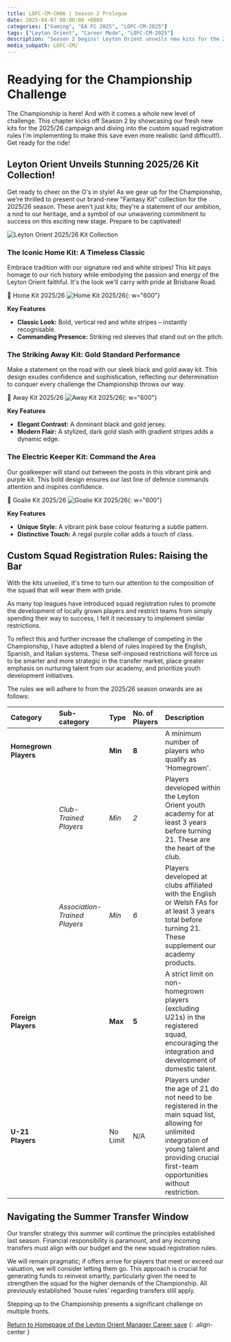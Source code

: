 ```yaml
---
title: LOFC-CM-CH06 | Season 2 Prologue
date: 2025-04-07 00:00:00 +0800
categories: ["Gaming", "EA FC 2025", "LOFC-CM-2025"]
tags: ["Leyton Orient", "Career Mode", "LOFC-CM-2025"]
description: "Season 2 begins! Leyton Orient unveils new kits for the 2025/26 campaign and introduces custom squad registration rules inspired by top leagues to increase the challenge. Get ready for the ride!"
media_subpath: LOFC-CM/
---
```

# Readying for the Championship Challenge

The Championship is here! And with it comes a whole new level of challenge. This chapter kicks off Season 2 by showcasing our fresh new kits for the 2025/26 campaign and diving into the custom squad registration rules I'm implementing to make this save even more realistic (and difficult!). Get ready for the ride!

## Leyton Orient Unveils Stunning 2025/26 Kit Collection!

Get ready to cheer on the O's in style! As we gear up for the Championship, we're thrilled to present our brand-new "Fantasy Kit" collection for the 2025/26 season. These aren't just kits; they're a statement of our ambition, a nod to our heritage, and a symbol of our unwavering commitment to success on this exciting new stage. Prepare to be captivated!

![Leyton Orient 2025/26 Kit Collection](CH06/Kit2526-Poster.png)

### The Iconic Home Kit: A Timeless Classic

Embrace tradition with our signature red and white stripes! This kit pays homage to our rich history while embodying the passion and energy of the Leyton Orient faithful. It's the look we'll carry with pride at Brisbane Road.

👚 Home Kit 2025/26
![Home Kit 2025/26](CH06/Home2526-Poster.png){: w="600"}


**Key Features**

*   **Classic Look:** Bold, vertical red and white stripes – instantly recognisable.
*   **Commanding Presence:** Striking red sleeves that stand out on the pitch.

### The Striking Away Kit: Gold Standard Performance

Make a statement on the road with our sleek black and gold away kit. This design exudes confidence and sophistication, reflecting our determination to conquer every challenge the Championship throws our way.

👚 Away Kit 2025/26
![Away Kit 2025/26](CH06/Away2526-Poster.png){: w="600"}


**Key Features**

*   **Elegant Contrast:** A dominant black and gold jersey.
*   **Modern Flair:** A stylized, dark gold slash with gradient stripes adds a dynamic edge.

### The Electric Keeper Kit: Command the Area

Our goalkeeper will stand out between the posts in this vibrant pink and purple kit. This bold design ensures our last line of defence commands attention and inspires confidence.

👚 Goalie Kit 2025/26
![Goalie Kit 2025/26](CH06/Goalie2526-Poster.png){: w="600"}


**Key Features**

*   **Unique Style:** A vibrant pink base colour featuring a subtle pattern.
*   **Distinctive Touch:** A regal purple collar adds a touch of class.

## Custom Squad Registration Rules: Raising the Bar

With the kits unveiled, it's time to turn our attention to the composition of the squad that will wear them with pride. 

As many top leagues have introduced squad registration rules to promote the development of locally grown players and restrict teams from simply spending their way to success, I felt it necessary to implement similar restrictions. 

To reflect this and further increase the challenge of competing in the Championship, I have adopted a blend of rules inspired by the English, Spanish, and Italian systems. These self-imposed restrictions will force us to be smarter and more strategic in the transfer market, place greater emphasis on nurturing talent from our academy, and prioritize youth development initiatives.

The rules we will adhere to from the 2025/26 season onwards are as follows:

| Category          | Sub-category             | Type     | No. of Players | Description                                                                                                                                                                                             |
| :---------------- | :----------------------- | :------- | :------------- | :------------------------------------------------------------------------------------------------------------------------------------------------------------------------------------------------------ |
| **Homegrown Players** |                          | **Min**  | **8**          | A minimum number of players who qualify as 'Homegrown'.                                                                                                                                                 |
|                   | _Club-Trained Players_   | _Min_    | _2_            | Players developed within the Leyton Orient youth academy for at least 3 years before turning 21. These are the heart of the club.                                                                       |
|                   | _Association-Trained Players_ | _Min_    | _6_            | Players developed at clubs affiliated with the English or Welsh FAs for at least 3 years total before turning 21. These supplement our academy products.                                             |
| **Foreign Players** |                          | **Max**  | **5**          | A strict limit on non-homegrown players (excluding U21s) in the registered squad, encouraging the integration and development of domestic talent.                                                     |
| **U-21 Players**    |                          | No Limit | N/A            | Players under the age of 21 do not need to be registered in the main squad list, allowing for unlimited integration of young talent and providing crucial first-team opportunities without restriction. |

## Navigating the Summer Transfer Window

Our transfer strategy this summer will continue the principles established last season. Financial responsibility is paramount, and any incoming transfers must align with our budget and the new squad registration rules.

We will remain pragmatic; if offers arrive for players that meet or exceed our valuation, we will consider letting them go. This approach is crucial for generating funds to reinvest smartly, particularly given the need to strengthen the squad for the higher demands of the Championship. All previously established 'house rules' regarding transfers still apply.

Stepping up to the Championship presents a significant challenge on multiple fronts.

[Return to Homepage of the Leyton Orient Manager Career save](/posts/LOFC-CM-CH00/)
{: .align-center }
